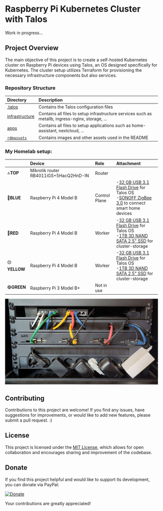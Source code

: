 # Raspberry Pi Kubernetes Cluster with Talos

Work in progress...

## Project Overview

The main objective of this project is to create a self-hosted Kubernetes cluster on Raspberry Pi devices using Talos, an OS designed specifically for Kubernetes. The cluster setup utilizes Terraform for provisioning the necessary infrastructure components but also services.

### Repository Structure
|Directory|Description|
|:---|:---|
|[.talos](.talos)|Contains the Talos configuration files|
|[infrastructure](infrastructure)|Contains all files to setup infrastructure services such as metallb, ingress-nginx, storage, ...|
|[apps](apps)|Contains all files to setup applications such as home-assistant, nextcloud, ...|
|[`rdmassets`](rdmassets)|Contains images and other assets used in the README|

### My Homelab setup:

||Device|Role|Attachment|
|:---|:---|:---|:---|
|:top:**TOP**|Mikrotik router RB4011iGS+5HacQ2HnD-IN     |Router         ||
|:large_blue_circle:**BLUE**|Raspberry Pi 4 Model B       |Control Plane  |-[32 GB USB 3.1 Flash Drive](https://www.amazon.de/dp/B09FFK1QLR?psc=1&ref=ppx_yo2ov_dt_b_product_details) for Talos OS<br />-[SONOFF ZigBee 3.0](https://sonoff.tech/product/gateway-and-sensors/sonoff-zigbee-3-0-usb-dongle-plus-p/) to connect smart home devices|
|:red_circle:**RED**|Raspberry Pi 4 Model B          |Worker         |-[32 GB USB 3.1 Flash Drive](https://www.amazon.de/dp/B09FFK1QLR?psc=1&ref=ppx_yo2ov_dt_b_product_details) for Talos OS<br />-[1TB 3D NAND SATA 2,5" SSD](https://www.amazon.de/gp/product/B078211KBB/ref=ppx_yo_dt_b_asin_title_o09_s00?ie=UTF8&psc=1) for cluster-storage|
|:yellow_circle:**YELLOW**|Raspberry Pi 4 Model B |Worker         |-[32 GB USB 3.1 Flash Drive](https://www.amazon.de/dp/B09FFK1QLR?psc=1&ref=ppx_yo2ov_dt_b_product_details) for Talos OS<br />-[1TB 3D NAND SATA 2,5" SSD](https://www.amazon.de/gp/product/B078211KBB/ref=ppx_yo_dt_b_asin_title_o09_s00?ie=UTF8&psc=1) for cluster-storage|
|:green_circle:**GREEN**|Raspberry Pi 3 Model B+   |Not in use     ||

![Server-Cube](rdmassets/Pi-Rack.jpg "Raspberry Pi´s in a rack with a router")

## Contributing

Contributions to this project are welcome! If you find any issues, have suggestions for improvements, or would like to add new features, please submit a pull request. :) 

## License

This project is licensed under the [MIT License](LICENSE), which allows for open collaboration and encourages sharing and improvement of the codebase.

## Donate

If you find this project helpful and would like to support its development, you can donate via PayPal:

[![Donate](https://www.paypalobjects.com/en_US/i/btn/btn_donateCC_LG.gif)](https://www.paypal.me/lariodudwig)

Your contributions are greatly appreciated!

<style> red { color: red } yellow { color: orange } green { color: green } blue { color: blue } </style> 